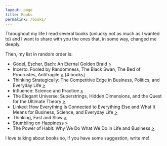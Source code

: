 ```yaml
---
layout: page
title: Books
permalink: /books/
---
```


Throughout my life I read several books (unlucky not as much as I wanted to)
and I want to share with you the ones that, in some way, changed me deeply.

Then, my list in random order is:
* Gödel, Escher, Bach: An Eternal Golden Braid [>](https://www.amazon.com/G%C3%B6del-Escher-Bach-Eternal-Golden/dp/0465026567)
* Incerto: Fooled by Randomness, The Black Swan, The Bed of Procrustes, Antifragile [>](https://www.amazon.com/Incerto-Fooled-Randomness-Procrustes-Antifragile/dp/0399590455/) [4 books]
* Thinking Strategically: The Competitive Edge in Business, Politics, and Everyday Life [>](https://www.amazon.com/Thinking-Strategically-Competitive-Business-Paperback/dp/0393310353)
* Influence: Science and Practice [>](https://www.amazon.com/Influence-Practice-Robert-B-Cialdini/dp/0205609996/)
* The Elegant Universe: Superstrings, Hidden Dimensions, and the Quest for the Ultimate Theory [>](https://www.amazon.com/Elegant-Universe-Superstrings-Dimensions-Ultimate/dp/039333810X)
* Linked: How Everything Is Connected to Everything Else and What It Means for Business, Science, and Everyday Life [>](https://www.amazon.com/Linked-Everything-Connected-Business-Everyday/dp/0465085733)
* Thinking, Fast and Slow [>](https://www.amazon.com/Thinking-Fast-Slow-Daniel-Kahneman/dp/0374533555)
* Stumbling on Happiness [>](https://www.amazon.com/Stumbling-Happiness-Daniel-Gilbert/dp/1400077427)
* The Power of Habit: Why We Do What We Do in Life and Business [>](https://www.amazon.com/Power-Habit-What-Life-Business/dp/1400069289/)

I love talking about books so, if you have some suggestion, write me!
